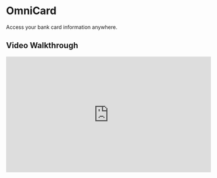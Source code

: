 # OmniCard

Access your bank card information anywhere. 

## Video Walkthrough

<iframe width="560" height="315" src="https://www.youtube.com/embed/pPuj9d9jqSY?si=OGJMZnnpgRwzNz2c" title="YouTube video player" frameborder="0" allow="accelerometer; autoplay; clipboard-write; encrypted-media; gyroscope; picture-in-picture; web-share" referrerpolicy="strict-origin-when-cross-origin" allowfullscreen></iframe>
